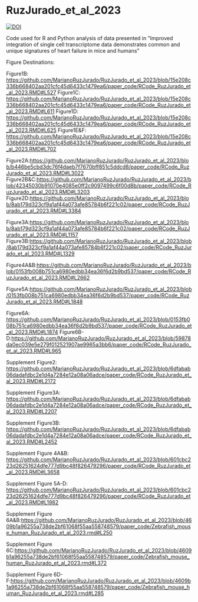 # RuzJurado_et_al_2023 

<a href="https://zenodo.org/doi/10.5281/zenodo.10686722"><img src="https://zenodo.org/badge/589516804.svg" alt="DOI"></a>


Code used for R and Python analysis of data presented in "Improved integration of single cell transcriptome data demonstrates common and unique signatures of heart failure in mice and humans"

Figure Destinations:

Figure1B: https://github.com/MarianoRuzJurado/RuzJurado_et_al_2023/blob/15e208c336b668402aa201cfc45d6433c1479ea6/paper_code/RCode_RuzJurado_et_al_2023.RMD#L527
Figure1C: https://github.com/MarianoRuzJurado/RuzJurado_et_al_2023/blob/15e208c336b668402aa201cfc45d6433c1479ea6/paper_code/RCode_RuzJurado_et_al_2023.RMD#L611
Figure1D: https://github.com/MarianoRuzJurado/RuzJurado_et_al_2023/blob/15e208c336b668402aa201cfc45d6433c1479ea6/paper_code/RCode_RuzJurado_et_al_2023.RMD#L625
Figure1E&F: https://github.com/MarianoRuzJurado/RuzJurado_et_al_2023/blob/15e208c336b668402aa201cfc45d6433c1479ea6/paper_code/RCode_RuzJurado_et_al_2023.RMD#L702

Figure2A:https://github.com/MarianoRuzJurado/RuzJurado_et_al_2023/blob/b446be5cbd3dc76f4daeb7f7670bff851c5ddcd8/paper_code/RCode_RuzJurado_et_al_2023.RMD#L3022
Figure2B&C:https://github.com/MarianoRuzJurado/RuzJurado_et_al_2023/blob/42345030b91070e4085e0ff2c9097499c6f00d8b/paper_code/RCode_RuzJurado_et_al_2023.RMD#L3203
Figure2D:https://github.com/MarianoRuzJurado/RuzJurado_et_al_2023/blob/8ab179d323cf9a1af44a073afe85784b6f221c02/paper_code/RCode_RuzJurado_et_al_2023.RMD#L3384

Figure3A:https://github.com/MarianoRuzJurado/RuzJurado_et_al_2023/blob/8ab179d323cf9a1af44a073afe85784b6f221c02/paper_code/RCode_RuzJurado_et_al_2023.RMD#L1157
Figure3B:https://github.com/MarianoRuzJurado/RuzJurado_et_al_2023/blob/8ab179d323cf9a1af44a073afe85784b6f221c02/paper_code/RCode_RuzJurado_et_al_2023.RMD#L1329

Figure4A&B:https://github.com/MarianoRuzJurado/RuzJurado_et_al_2023/blob/0153fb008b751ca6980edbb34ea36f6d2b9bd537/paper_code/RCode_RuzJurado_et_al_2023.RMD#L2662

Figure5A:https://github.com/MarianoRuzJurado/RuzJurado_et_al_2023/blob/0153fb008b751ca6980edbb34ea36f6d2b9bd537/paper_code/RCode_RuzJurado_et_al_2023.RMD#L1848

Figure6A: https://github.com/MarianoRuzJurado/RuzJurado_et_al_2023/blob/0153fb008b751ca6980edbb34ea36f6d2b9bd537/paper_code/RCode_RuzJurado_et_al_2023.RMD#L1874
Figure6B-D:https://github.com/MarianoRuzJurado/RuzJurado_et_al_2023/blob/59878da0ec039e5e279f012521907ae9965a3bb6/paper_code/RCode_RuzJurado_et_al_2023.RMD#L965

Supplement Figure2:
https://github.com/MarianoRuzJurado/RuzJurado_et_al_2023/blob/6dfabab06dadafdbc2e1d4a7284e12a08a06adce/paper_code/RCode_RuzJurado_et_al_2023.RMD#L2172

Supplement Figure3A:
https://github.com/MarianoRuzJurado/RuzJurado_et_al_2023/blob/6dfabab06dadafdbc2e1d4a7284e12a08a06adce/paper_code/RCode_RuzJurado_et_al_2023.RMD#L2207

Supplement Figure3B: https://github.com/MarianoRuzJurado/RuzJurado_et_al_2023/blob/6dfabab06dadafdbc2e1d4a7284e12a08a06adce/paper_code/RCode_RuzJurado_et_al_2023.RMD#L2452

Supplement Figure 4A&B: https://github.com/MarianoRuzJurado/RuzJurado_et_al_2023/blob/601cbc223d26251624dfe777d9bc48f826479296/paper_code/RCode_RuzJurado_et_al_2023.RMD#L3658

Supplement Figure 5A-D: https://github.com/MarianoRuzJurado/RuzJurado_et_al_2023/blob/601cbc223d26251624dfe777d9bc48f826479296/paper_code/RCode_RuzJurado_et_al_2023.RMD#L1982

Supplement Figure 6A&B:https://github.com/MarianoRuzJurado/RuzJurado_et_al_2023/blob/4609b1a96255a738de2bf61068f55aa558748579/paper_code/Zebrafish_mouse_human_RuzJurado_et_al_2023.rmd#L250

Supplement Figure 6C:https://github.com/MarianoRuzJurado/RuzJurado_et_al_2023/blob/4609b1a96255a738de2bf61068f55aa558748579/paper_code/Zebrafish_mouse_human_RuzJurado_et_al_2023.rmd#L372

Supplement Figure 6D-F:https://github.com/MarianoRuzJurado/RuzJurado_et_al_2023/blob/4609b1a96255a738de2bf61068f55aa558748579/paper_code/Zebrafish_mouse_human_RuzJurado_et_al_2023.rmd#L285
